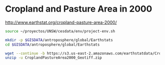 # Cropland and Pasture Area in 2000

http://www.earthstat.org/cropland-pasture-area-2000/

```sh
source ~/proyectos/UNSW/cesdata/env/project-env.sh

mkdir -p $GISDATA/antroposphere/global/Earthstats
cd $GISDATA/antroposphere/global/Earthstats

wget --continue -b https://s3.us-east-2.amazonaws.com/earthstatdata/CroplandPastureArea2000_Geotiff.zip
unzip -u CroplandPastureArea2000_Geotiff.zip
```
